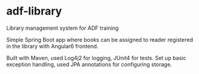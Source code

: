 # adf-library
Library management system for ADF training

Simple Spring Boot app where books can be assigned to reader registered in the library with Angular6 frontend. 

Built with Maven, used Log4j2 for logging, JUnit4 for tests.
Set up basic exception handling, used JPA annotations for configuring storage. 

